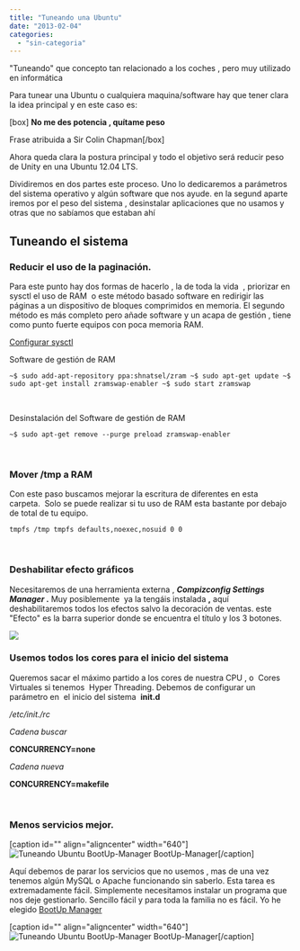 ```yaml
---
title: "Tuneando una Ubuntu"
date: "2013-02-04"
categories: 
  - "sin-categoria"
---
```


"Tuneando" que concepto tan relacionado a los coches , pero muy utilizado en informática

Para tunear una Ubuntu o cualquiera maquina/software hay que tener clara la idea principal y en este caso es:

\[box\] **No me des potencia , quítame peso**

Frase atribuida a Sir Colin Chapman\[/box\]

Ahora queda clara la postura principal y todo el objetivo será reducir peso de Unity en una Ubuntu 12.04 LTS.

Dividiremos en dos partes este proceso. Uno lo dedicaremos a parámetros del sistema operativo y algún software que nos ayude. en la segund aparte iremos por el peso del sistema , desinstalar aplicaciones que no usamos y otras que no sabíamos que estaban ahí

## Tuneando el sistema

### Reducir el uso de la paginación.

Para este punto hay dos formas de hacerlo , la de toda la vida  , priorizar en sysctl el uso de RAM  o este método basado software en redirigir las páginas a un dispositivo de bloques comprimidos en memoria. El segundo método es más completo pero añade software y un acapa de gestión , tiene como punto fuerte equipos con poca memoria RAM.

[Configurar sysctl](https://luispuente.net/2010/01/reducir-el-uso-de-swap/ "Reducir el uso de swap")

Software de gestión de RAM

`~$ sudo add-apt-repository ppa:shnatsel/zram ~$ sudo apt-get update ~$ sudo apt-get install zramswap-enabler ~$ sudo start zramswap`

 

Desinstalación del Software de gestión de RAM

`~$ sudo apt-get remove --purge preload zramswap-enabler`

 

### Mover /tmp a RAM

Con este paso buscamos mejorar la escritura de diferentes en esta carpeta.  Solo se puede realizar si tu uso de RAM esta bastante por debajo de total de tu equipo.

`tmpfs /tmp tmpfs defaults,noexec,nosuid 0 0`

 

### Deshabilitar efecto gráficos

Necesitaremos de una herramienta externa , **_Compizconfig Settings Manager_ .** Muy posiblemente  ya la tengáis instalada **,** aquí deshabilitaremos todos los efectos salvo la decoración de ventas. este "Efecto" es la barra superior donde se encuentra el título y los 3 botones.

![](images/8933173527_24424e6afa_b.jpg)

### Usemos todos los cores para el inicio del sistema

Queremos sacar el máximo partido a los cores de nuestra CPU , o  Cores Virtuales si tenemos  Hyper Threading. Debemos de configurar un parámetro en  el inicio del sistema  **init.d**

_/etc/init./rc_

_Cadena buscar_

**CONCURRENCY=none**

_Cadena nueva_

**CONCURRENCY=makefile**

 

### Menos servicios mejor.

\[caption id="" align="aligncenter" width="640"\]![Tuneando Ubuntu BootUp-Manager](images/8436348902_ba994b8933_z.jpg "BootUp-Manager") BootUp-Manager\[/caption\]

Aquí debemos de parar los servicios que no usemos , mas de una vez tenemos algún MySQL o Apache funcionando sin saberlo. Esta tarea es extremadamente fácil. Simplemente necesitamos instalar un programa que nos deje gestionarlo. Sencillo fácil y para toda la familia no es fácil. Yo he elegido [BootUp Manager](https://www.marzocca.net/linux/bum.html "BootUp-Manager")

\[caption id="" align="aligncenter" width="640"\]![Tuneando Ubuntu BootUp-Manager](images/8435262763_403992e36a_z.jpg "BootUp-Manager") BootUp-Manager\[/caption\]
